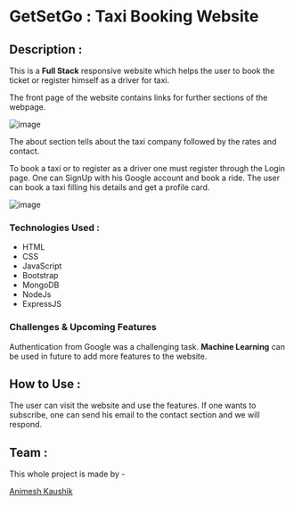 # GetSetGo : Taxi Booking Website

## Description : 
This is a **Full Stack** responsive website which helps the user to book the ticket or register himself as a driver for taxi.

The front page of the website contains links for further sections of the webpage.

![image](https://user-images.githubusercontent.com/54525715/134290879-c346853b-d6fe-4e6e-837e-36c8d5621388.png)

The about section tells about the taxi company followed by the rates and contact.

To book a taxi or to register as a driver one must register through the Login page. One can SignUp with his Google account and book a ride.
The user can book a taxi filling his details and get a profile card.

![image](https://user-images.githubusercontent.com/54525715/134291686-84fda6e1-b4ff-47a4-bc91-ae2d4bbbaf7d.png)

### Technologies Used :
 * HTML
 * CSS
 * JavaScript
 * Bootstrap
 * MongoDB
 * NodeJs
 * ExpressJS

### Challenges & Upcoming Features

Authentication from Google was a challenging task. **Machine Learning** can be used in future to add more features to the website.

## How to Use : 
The user can visit the website and use the features. If one wants to subscribe, one can send his email to the contact section and we will respond.

## Team : 
This whole project is made by - 

[Animesh Kaushik](https://github.com/anidec) 
